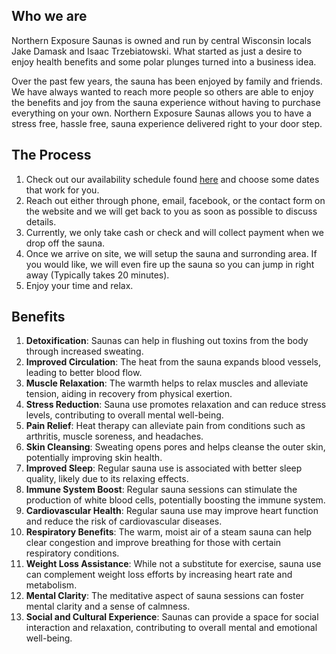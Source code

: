 ## Who we are

Northern Exposure Saunas is owned and run by central Wisconsin locals Jake Damask and Isaac Trzebiatowski. What started as just a desire to enjoy health benefits and some polar plunges turned into a business idea.

Over the past few years, the sauna has been enjoyed by family and friends. We have always wanted to reach more people so others are able to enjoy the benefits and joy from the sauna experience without having to purchase everything on your own. Northern Exposure Saunas allows you to have a stress free, hassle free, sauna experience delivered right to your door step.

## The Process

1. Check out our availability schedule found <a href="https://northernexposuresaunas.com/calendar/" target="_blank">here</a> and choose some dates that work for you.
2. Reach out either through phone, email, facebook, or the contact form on the website and we will get back to you as soon as possible to discuss details.
3. Currently, we only take cash or check and will collect payment when we drop off the sauna. 
4. Once we arrive on site, we will setup the sauna and surronding area. If you would like, we will even fire up the sauna so you can jump in right away (Typically takes 20 minutes).
5. Enjoy your time and relax.

## Benefits

1. **Detoxification**: Saunas can help in flushing out toxins from the body through increased sweating.
2. **Improved Circulation**: The heat from the sauna expands blood vessels, leading to better blood flow.
3. **Muscle Relaxation**: The warmth helps to relax muscles and alleviate tension, aiding in recovery from physical exertion.
4. **Stress Reduction**: Sauna use promotes relaxation and can reduce stress levels, contributing to overall mental well-being.
5. **Pain Relief**: Heat therapy can alleviate pain from conditions such as arthritis, muscle soreness, and headaches.
6. **Skin Cleansing**: Sweating opens pores and helps cleanse the outer skin, potentially improving skin health.
7. **Improved Sleep**: Regular sauna use is associated with better sleep quality, likely due to its relaxing effects.
8. **Immune System Boost**: Regular sauna sessions can stimulate the production of white blood cells, potentially boosting the immune system.
9. **Cardiovascular Health**: Regular sauna use may improve heart function and reduce the risk of cardiovascular diseases.
10. **Respiratory Benefits**: The warm, moist air of a steam sauna can help clear congestion and improve breathing for those with certain respiratory conditions.
11. **Weight Loss Assistance**: While not a substitute for exercise, sauna use can complement weight loss efforts by increasing heart rate and metabolism.
12. **Mental Clarity**: The meditative aspect of sauna sessions can foster mental clarity and a sense of calmness.
13. **Social and Cultural Experience**: Saunas can provide a space for social interaction and relaxation, contributing to overall mental and emotional well-being.

<!--


Over the past few years, the sauna has been enjoyed by family and friends. We have always wanted to reach more people so others are able to enjoy the benefits and joy from the sauna experience without having to purchase everything on your own. Northern exposure saunas allows you to have a stress free, hassle free, sauna experience delivered right to your door step.

Find an open slot on our calendar and reach out to reserve your over night sauna experience. Northern exposure sauna will deliver our cedar barrel sauna right to your front door. You will be guided on how to operate the sauna and it will be picked up when the rental is complete! A completely hassle free enjoyable time to be had! Why wait, reach out! See contact details or feel free to message right through Facebook.
We are now taking bookings for renting out the sauna! Take a look at our calendar to see which days will best fit for your upcoming family gathering, next event, or relaxing evening at home. (Link to website) 
Take a look here for pricing details and feel free to reach out with questions.
-->
